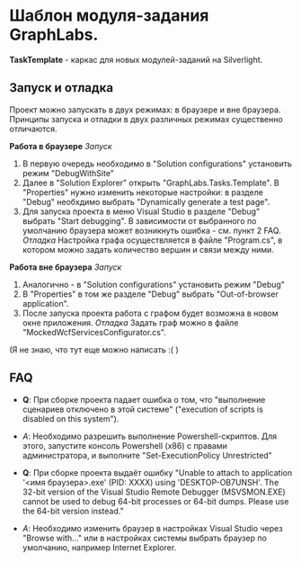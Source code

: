 # Шаблон модуля-задания GraphLabs.

**TaskTemplate** - каркас для новых модулей-заданий на Silverlight.

## Запуск и отладка

Проект можно запускать в двух режимах: в браузере и вне браузера. Принципы запуска и отладки в двух различных режимах существенно отличаются.

**Работа в браузере**
*Запуск*
  1. В первую очередь необходимо в "Solution configurations" установить режим "DebugWithSite"
  2. Далее в "Solution Explorer" открыть "GraphLabs.Tasks.Template". В "Properties" нужно изменить некоторые настройки: в разделе "Debug" необхдимо выбрать "Dynamically generate a test page". 
  3. Для запуска проекта в меню Visual Studio в разделе "Debug" выбрать "Start debugging". В зависимости от выбранного по умолчанию браузера может возникнуть ошибка - см. пункт 2 FAQ.
*Отладка*
  Настройка графа осуществляется в файле "Program.cs", в котором можно задать количество вершин и связи между ними.  


**Работа вне браузера**
*Запуск*
  1. Аналогично - в "Solution configurations" установить режим "Debug"
  2. В "Properties" в том же разделе "Debug" выбрать "Out-of-browser application". 
  3. После запуска проекта работа с графом будет возможна в новом окне приложения. 
*Отладка*
  Задать граф можно в файле "MockedWcfServicesConfigurator.cs".
  
(Я не знаю, что тут еще можно написать :( )

## FAQ

* **Q**: При сборке проекта падает ошибка о том, что "выполнение сценариев отключено в этой системе" ("execution of scripts is disabled on this system").
* *A*: Необходимо разрешить выполнение Powershell-скриптов. Для этого, запустите консоль Powershell (x86) с правами администратора, и выполните "Set-ExecutionPolicy Unrestricted"

* **Q**: При сборке проекта выдаёт ошибку "Unable to attach to application '<имя браузера>.exe' (PID: XXXX) using 'DESKTOP-OB7UNSH'. The 32-bit version of the Visual Studio Remote Debugger (MSVSMON.EXE) cannot be used to debug 64-bit processes or 64-bit dumps. Please use the 64-bit version instead."
* *A*: Необходимо изменить браузер в настройках Visual Studio через "Browse with..." или в настройках системы выбрать браузер по умолчанию, например Internet Explorer. 
